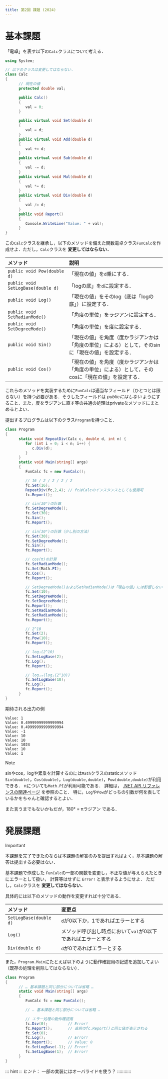 ```yaml
---
title: 第2回 課題 (2024)
---
```


# 基本課題

「電卓」を表す以下の`Calc`クラスについて考える．

```cs
using System;

// 以下のクラスは変更してはならない．
class Calc
{
      // 現在の値
      protected double val;

      public Calc()
      {
         val = 0;
      }

      public virtual void Set(double d)
      {
         val = d;
      }
      public virtual void Add(double d)
      {
         val += d;
      }
      public virtual void Sub(double d)
      {
         val -= d;
      }
      public virtual void Mul(double d)
      {
         val *= d;
      }
      public virtual void Div(double d)
      {
         val /= d;
      }
      public void Report()
      {
         Console.WriteLine("Value: " + val);
      }
}
```

この`Calc`クラスを継承し，以下のメソッドを備えた関数電卓クラス`FunCalc`を作成せよ．ただし，`Calc`クラスを **変更してはならない．**

| メソッド                           | 説明                                                                                                |
| :--------------------------------- | :-------------------------------------------------------------------------------------------------- |
| `public void Pow(double d)`        | 「現在の値」を``d``乗にする．                                                                       |
| `public void SetLogBase(double d)` | 「logの底」を``d``に設定する．                                                                      |
| `public void Log()`                | 「現在の値」をそのlog（底は「logの底」）に設定する．                                                |
| `public void SetRadianMode()`      | 「角度の単位」をラジアンに設定する．                                                                |
| `public void SetDegreeMode()`      | 「角度の単位」を度に設定する．                                                                      |
| `public void Sin()`                | 「現在の値」を角度（度かラジアンかは「角度の単位」による）として，そのsinに「現在の値」を設定する． |
| `public void Cos()`                | 「現在の値」を角度（度かラジアンかは「角度の単位」による）として，そのcosに「現在の値」を設定する． |

これらのメソッドを実装するために``FunCalc``は適当なフィールド（ひとつとは限らない）を持つ必要がある．そうしたフィールドは *publicにはしない* ようにすること．また，度をラジアンに直す等の共通の処理はprivateなメソッドにまとめるとよい．

提出するプログラムは以下のクラス``Program``を持つこと．

```cs
class Program
{
      static void RepeatDiv(Calc c, double d, int n) {
         for (int i = 0; i < n; i++) {
            c.Div(d); 
         }
      }
      static void Main(string[] args)
      {
         FunCalc fc = new FunCalc();

         // 16 / 2 / 2 / 2 / 2 
         fc.Set(16); 
         RepeatDiv(fc,2,4); // fcはCalcのインスタンスとしても使用可
         fc.Report();

         // sin(30°)の計算
         fc.SetDegreeMode();
         fc.Set(30);
         fc.Sin();
         fc.Report();

         // sin(30°)の計算（少し別の方法）
         fc.Set(30);
         fc.SetDegreeMode();
         fc.Sin();
         fc.Report();

         // cos(π)の計算
         fc.SetRadianMode();
         fc.Set(Math.PI);
         fc.Cos();
         fc.Report();

         // SetDegreeMode()およびSetRadianMode()は「現在の値」には影響しない．
         fc.Set(10);
         fc.SetDegreeMode();
         fc.SetDegreeMode();
         fc.Report();
         fc.SetRadianMode();
         fc.SetRadianMode();
         fc.Report();

         // 2^10
         fc.Set(2);
         fc.Pow(10);
         fc.Report();

         // log₂(2^10)
         fc.SetLogBase(2);
         fc.Log();
         fc.Report();

         // log₁₀(log₂(2^10))
         fc.SetLogBase(10);
         fc.Log();
         fc.Report();
      }
}
```

期待される出力の例

```text
Value: 1 
Value: 0.49999999999999994
Value: 0.49999999999999994
Value: -1
Value: 10
Value: 10
Value: 1024
Value: 10
Value: 1
```

> [!NOTE]
>
> sinやcos，logや累乗を計算するのには``Math``クラスのstaticメソッド``Sin(double)``，``Cos(double)``，``Log(double,double)``，``Pow(double,double)``が利用できる．
> πについても``Math.PI``が利用可能である．
> 詳細は， [.NET API リファレンスの関連ページ](https://docs.microsoft.com/en-us/dotnet/api/system.math?view=net-6.0>) を参照のこと．
> 特に，``Log``や``Pow``がどっちの引数が何を表しているかをちゃんと確認するとよい．
>
> また言うまでもないかもだが，180° = πラジアン である．

# 発展課題

> [!IMPORTANT]
> 本課題を完了できたのならば本課題の解答のみを提出すればよく，基本課題の解答は提出する必要はない．

基本課題で作成した `FunCalc`の一部の関数を変更し，不正な値が与えらえたときにエラーとして扱い，
計算等はせずに `Error!` と表示するようにせよ． ただし，`Calc`クラスを **変更してはならない．**

具体的には以下のメソッドの動作を変更すれば十分である．

| メソッド                 | 変更点                                                       |
| :----------------------- | :----------------------------------------------------------- |
| ``SetLogBase(double d)`` | `d`が0以下か，1であればエラーとする                          |
| ``Log()``                | メソッド呼び出し時点において`val`が0以下であればエラーとする |
| ``Div(double d)``        | `d`が0であればエラーとする                                   |

また，``Program.Main``にたとえば以下のように動作確認用の記述を追加してよい（既存の処理を削除してはならない）．

```cs
class Program
{
      // … 基本課題と同じ部分については省略 …
      static void Main(string[] args)
      {
         FunCalc fc = new FunCalc();

         // … 基本課題と同じ部分については省略 …

         // エラー処理の動作確認用
         fc.Div(0);         // Error!
         fc.Report();       // 直前のfc.Report()と同じ値が表示される
         fc.Set(0);
         fc.Log();          // Error!
         fc.Report();       // Value: 0
         fc.SetLogBase(-1); // Error!
         fc.SetLogBase(1);  // Error!
      }
}
```

::: hint ::
*ヒント*： 一部の実装にはオーバライドを使う？
:::::::::::
